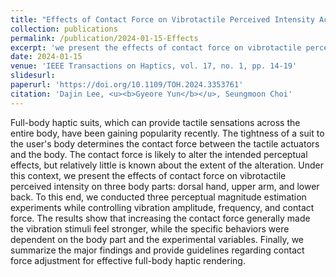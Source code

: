 ```yaml
---
title: "Effects of Contact Force on Vibrotactile Perceived Intensity Across the Upper Body"
collection: publications
permalink: /publication/2024-01-15-Effects
excerpt: 'we present the effects of contact force on vibrotactile perceived intensity on three body parts: dorsal hand, upper arm, and lower back'
date: 2024-01-15
venue: 'IEEE Transactions on Haptics, vol. 17, no. 1, pp. 14-19'
slidesurl: 
paperurl: 'https://doi.org/10.1109/TOH.2024.3353761'
citation: 'Dajin Lee, <u><b>Gyeore Yun</b></u>, Seungmoon Choi'
---
```


Full-body haptic suits, which can provide tactile sensations across the entire body, have been gaining popularity recently. The tightness of a suit to the user's body determines the contact force between the tactile actuators and the body. The contact force is likely to alter the intended perceptual effects, but relatively little is known about the extent of the alteration. Under this context, we present the effects of contact force on vibrotactile perceived intensity on three body parts: dorsal hand, upper arm, and lower back. To this end, we conducted three perceptual magnitude estimation experiments while controlling vibration amplitude, frequency, and contact force. The results show that increasing the contact force generally made the vibration stimuli feel stronger, while the specific behaviors were dependent on the body part and the experimental variables. Finally, we summarize the major findings and provide guidelines regarding contact force adjustment for effective full-body haptic rendering.
